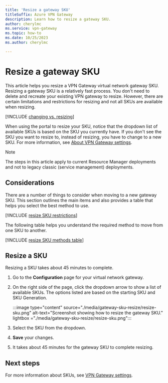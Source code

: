 ```yaml
---
title: 'Resize a gateway SKU'
titleSuffix: Azure VPN Gateway
description: Learn how to resize a gateway SKU.
author: cherylmc
ms.service: vpn-gateway
ms.topic: how-to
ms.date: 10/25/2023
ms.author: cherylmc

---
```

# Resize a gateway SKU

This article helps you resize a VPN Gateway virtual network gateway SKU. Resizing a gateway SKU is a relatively fast process. You don't need to delete and recreate your existing VPN gateway to resize. However, there are certain limitations and restrictions for resizing and not all SKUs are available when resizing.

[!INCLUDE [changing vs. resizing](../../includes/vpn-gateway-sku-about-change-resize.md)]

When using the portal to resize your SKU, notice that the dropdown list of available SKUs is based on the SKU you currently have. If you don't see the SKU you want to resize to, instead of resizing, you have to change to a new SKU. For more information, see [About VPN Gateway settings](vpn-gateway-about-vpn-gateway-settings.md).

> [!NOTE]
> The steps in this article apply to current Resource Manager deployments and not to legacy classic (service management) deployments.

## Considerations

There are a number of things to consider when moving to a new gateway SKU. This section outlines the main items and also provides a table that helps you select the best method to use.

[!INCLUDE [resize SKU restrictions](../../includes/vpn-gateway-sku-resize-restrictions.md)]

The following table helps you understand the required method to move from one SKU to another.

[!INCLUDE [resize SKU methods table](../../includes/vpn-gateway-sku-resize-methods-table.md)]

## Resize a SKU

Resizing a SKU takes about 45 minutes to complete.

1. Go to the **Configuration** page for your virtual network gateway.
1. On the right side of the page, click the dropdown arrow to show a list of available SKUs. The options listed are based on the starting SKU and SKU Generation.

   :::image type="content" source="./media/gateway-sku-resize/resize-sku.png" alt-text="Screenshot showing how to resize the gateway SKU." lightbox ="./media/gateway-sku-resize/resize-sku.png":::
1. Select the SKU from the dropdown.
1. **Save** your changes.
1. It takes about 45 minutes for the gateway SKU to complete resizing.

## Next steps

For more information about SKUs, see [VPN Gateway settings](vpn-gateway-about-vpn-gateway-settings.md).
